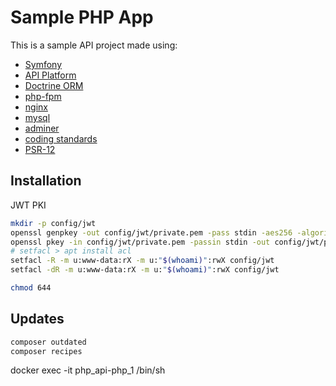 # Sample PHP App

This is a sample API project made using:

- [Symfony](https://symfony.com/)
- [API Platform](https://api-platform.com/docs/core/)
- [Doctrine ORM](https://www.doctrine-project.org/projects/doctrine-orm/en/current/tutorials/getting-started.html#getting-started-with-doctrine)
- [php-fpm](https://hub.docker.com/_/php)
- [nginx](https://hub.docker.com/_/nginx)
- [mysql](https://hub.docker.com/_/mysql)
- [adminer](https://hub.docker.com/_/adminer)
- [coding standards](https://github.com/slevomat/coding-standard)
- [PSR-12](https://www.php-fig.org/psr/psr-12/)

## Installation

JWT PKI

```sh
mkdir -p config/jwt
openssl genpkey -out config/jwt/private.pem -pass stdin -aes256 -algorithm rsa -pkeyopt rsa_keygen_bits:4096
openssl pkey -in config/jwt/private.pem -passin stdin -out config/jwt/public.pem -pubout
# setfacl > apt install acl
setfacl -R -m u:www-data:rX -m u:"$(whoami)":rwX config/jwt
setfacl -dR -m u:www-data:rX -m u:"$(whoami)":rwX config/jwt

chmod 644
```

## Updates

```sh
composer outdated
composer recipes
```

docker exec -it php_api-php_1 /bin/sh
